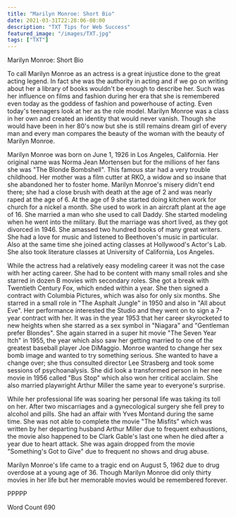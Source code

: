 ```yaml
---
title: "Marilyn Monroe: Short Bio"
date: 2021-03-31T22:28:06-08:00
description: "TXT Tips for Web Success"
featured_image: "/images/TXT.jpg"
tags: ["TXT"]
---
```


Marilyn Monroe: Short Bio

To call Marilyn Monroe as an actress is a great injustice done to the great acting legend. In fact she was the authority in acting and if we go on writing about her a library of books wouldn't be enough to describe her. Such was her influence on films and fashion during her era that she is remembered even today as the goddess of fashion and powerhouse of acting. Even today's teenagers look at her as the role model. Marilyn Monroe was a class in her own and created an identity that would never vanish. Though she would have been in her 80's now but she is still remains dream girl of every man and every man compares the beauty of the woman with the beauty of Marilyn Monroe. 

Marilyn Monroe was born on June 1, 1926 in Los Angeles, California. Her original name was Norma Jean Mortensen but for the millions of her fans she was "The Blonde Bombshell". This famous star had a very trouble childhood. Her mother was a film cutter at RKO, a widow and so insane that she abandoned her to foster home. Marilyn Monroe's misery didn't end there; she had a close brush with death at the age of 2 and was nearly raped at the age of 6. At the age of 9 she started doing kitchen work for church for a nickel a month. She used to work in an aircraft plant at the age of 16. She married a man who she used to call Daddy. She started modeling when he went into the military. But the marriage was short lived, as they got divorced in 1946. She amassed two hundred books of many great writers. She had a love for music and listened to Beethoven's music in particular. Also at the same time she joined acting classes at Hollywood's Actor's Lab. She also took literature classes at University of California, Los Angeles. 

While the actress had a relatively easy modeling career it was not the case with her acting career. She had to be content with many small roles and she starred in dozen B movies with secondary roles. She got a break with Twentieth Century Fox, which ended within a year. She then signed a contract with Columbia Pictures, which was also for only six months. She starred in a small role in "The Asphalt Jungle" in 1950 and also in "All about Eve". Her performance interested the Studio and they went on to sign a 7-year contract with her. It was in the year 1953 that her career skyrocketed to new heights when she starred as a sex symbol in "Niagara" and "Gentleman prefer Blondes". She again starred in a super hit movie "The Seven Year Itch" in 1955, the year which also saw her getting married to one of the greatest baseball player Joe DiMaggio. Monroe wanted to change her sex bomb image and wanted to try something serious. She wanted to have a change over; she thus consulted director Lee Strasberg and took some sessions of psychoanalysis. She did look a transformed person in her nee movie in 1956 called "Bus Stop" which also won her critical acclaim. She also married playwright Arthur Miller the same year to everyone's surprise. 

While her professional life was soaring her personal life was taking its toll on her. After two miscarriages and a gynecological surgery she fell prey to alcohol and pills. She had an affair with Yves Montand during the same time. She was not able to complete the movie "The Misfits" which was written by her departing husband Arthur Miller due to frequent exhaustions, the movie also happened to be Clark Gable's last one when he died after a year due to heart attack. She was again dropped from the movie "Something's Got to Give" due to frequent no shows and drug abuse.  

Marilyn Monroe's life came to a tragic end on August 5, 1962 due to drug overdose at a young age of 36. Though Marilyn Monroe did only thirty movies in her life but her memorable movies would be remembered forever. 

PPPPP

Word Count 690


